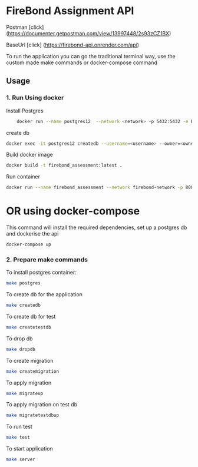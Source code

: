 # FireBond Assignment API

Postman [click] (https://documenter.getpostman.com/view/13997448/2s93zCZ1BX)

BaseUrl [click] (https://firebond-api.onrender.com/api)

To run the application you can go the traditional terminal way, use the custom made make commands or docker-compose command

## Usage

### 1. Run Using docker

Install Postgres

```bash
	docker run --name postgres12  --network <network> -p 5432:5432 -e POSTGRES_USER=<username> -e POSTGRES_PASSWORD=<password> -d postgres:12-alpine
```

create db

```bash
docker exec -it postgres12 createdb --username=<username> --owner=<owner> <dbname>
```

Build docker image

```bash
docker build -t firebond_assessment:latest .
```

Run container

```bash
docker run --name firebond_assessment --network firebond-network -p 8080:8080 -e GIN_MODE=release -e DB_SOURCE="postgresql://<username>:<password>@postgres12:5432/<dbname>?sslmode=disable" firebond_assessment:latest
```

# OR using docker-compose

This command will install the required dependencies, set up a postgres db and dockerise the api

```bash
docker-compose up
```

### 2. Prepare make commands

To install postgres container:

```bash
make postgres
```

To create db for the application

```bash
make createdb
```

To create db for test

```bash
make createtestdb
```

To drop db

```bash
make dropdb
```

To create migration

```bash
make createmigration
```

To apply migration

```bash
make migrateup
```

To apply migration on test db

```bash
make migratetestdbup
```

To run test

```bash
make test
```

To start application

```bash
make server
```
